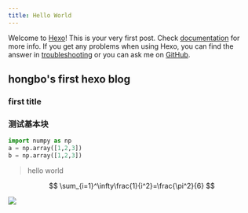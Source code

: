 ```yaml
---
title: Hello World
---
```

Welcome to [Hexo](https://hexo.io/)! This is your very first post. Check [documentation](https://hexo.io/docs/) for more info. If you get any problems when using Hexo, you can find the answer in [troubleshooting](https://hexo.io/docs/troubleshooting.html) or you can ask me on [GitHub](https://github.com/hexojs/hexo/issues).

## hongbo's first hexo blog


### first title

### 测试基本块

```python
import numpy as np
a = np.array([1,2,3])
b = np.array([1,2,3])
```

> hello world

$$
\sum_{i=1}^\infty\frac{1}{i^2}=\frac{\pi^2}{6}
$$


![](https://pic1.zhimg.com/80/v2-961c212c95b1b64fc6bb0c50af1a7666_1440w.jpeg)


